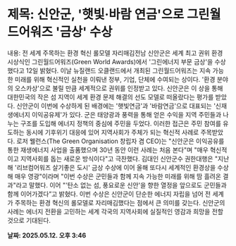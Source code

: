 # **제목: 신안군, '햇빛·바람 연금'으로 그린월드어워즈 '금상' 수상**

  내용: 전 세계 주목하는 환경 혁신 롤모델 자리매김전남 신안군은 세계 최고 권위 환경 시상식인 그린월드어워즈(Green World Awards)에서 '그린에너지 부문 금상'을 수상했다고 12일 밝혔다. 이날 뉴질랜드 오클랜드에서 개최된 그린월드어워즈는 지속 가능한 미래를 위해 혁신적인 실천을 이뤄낸 정부, 기업, 단체에 수여되는 상이다. '환경 분야의 오스카상'으로 불릴 만큼 세계적으로 권위를 인정받고 있다. 신안군은 이 상을 통해 대한민국의 작은 섬 지역이 세계 환경 문제 해결의 선도 모델로 떠올랐다는 평가를 받았다.  신안군이 이번에 수상하게 된 배경에는 '햇빛연금'과 '바람연금'으로 대표되는 '신재생에너지 이익공유제'가 있다. 군은 태양광과 풍력을 통해 얻은 수익을 지역 주민들과 나누는 구조를 도입해 에너지 정책의 중심에 주민을 두었다. 이러한 접근은 주민 참여를 유도하는 동시에 기후위기 대응에 있어 지역사회가 주체가 되는 혁신적 사례로 주목받았다. 로저 웰런스(The Green Organisation 창립자 겸 CEO)는 "신안군은 이익공유를 통한 재생에너지 사업을 출품했으며 30년 동안 이런 사례는 처음 본다"며 "매우 혁신적이고 지역사회를 돕는 새로운 방식이다"고 극찬했다. 김대인 신안군수 권한대행은 "지난해 '리브컴어워즈 살기좋은 도시' 금상 수상에 이어 올해 또다시 세계적인 환경상을 수상해 매우 영광"이라며 "이번 수상은 군민들과 함께 지속 가능한 미래를 위해 땀 흘려온 결과"라고 말했다. 이어 "'탄소 없는 섬, 풍요로운 신안'을 향한 열정을 앞으로도 군민들과 함께 이어가겠다”고 밝혔다. 이번 수상은 신안군이 단순한 에너지 자립을 넘어 전 세계가 주목하는 환경 혁신의 롤모델로 자리매김했다는 점에서 큰 의미를 갖는다. 신안군의 사례는 에너지 전환을 고민하는 세계 각국의 지역사회에 실질적인 영감과 희망을 전할 것으로 기대된다.

  **날짜: 2025.05.12. 오후 3:46**